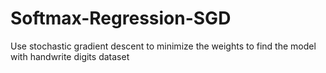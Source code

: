 # Softmax-Regression-SGD
Use stochastic gradient descent to minimize the weights to find the model with handwrite digits dataset
